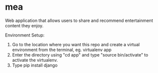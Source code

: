 # mea
Web application that allows users to share and recommend entertainment content they enjoy. 

Environment Setup:
1. Go to the location where you want this repo and create a virtual environment from the terminal, eg. virtualenv app
2. Enter the directory using "cd app" and type "source bin/activate" to activate the virtualenv. 
3. Type pip install django
